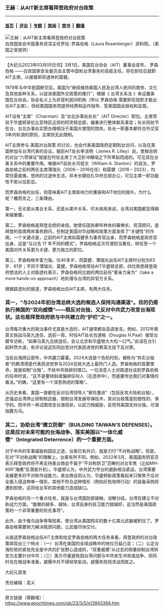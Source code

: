 ### 王赫：从AIT新主席看拜登政府对台政策

---

#### [首页](../../../..?n13943394) &nbsp;|&nbsp; [评论](../../../../../epoch-comment?n13943394) &nbsp;|&nbsp; [专题](../../../../../epoch-special?n13943394) &nbsp;|&nbsp; [禁闻](../../../../../epoch-news?n13943394) &nbsp;|&nbsp; [禁书](../../../../../books?n13943394) &nbsp;|&nbsp; [翻墙](https://github.com/gfw-breaker/nogfw/blob/master/README.md?n13943394)


<div><img alt="王赫：从AIT新主席看拜登政府对台政策" class="attachment-djy_600_400 size-djy_600_400 wp-post-image" src="https://i.epochtimes.com/assets/uploads/2023/03/id13943571-2104082235352378-.jpeg"/>
<div class="caption">
 白宫国安会中国事务资深主任罗拉･罗森伯格（Laura Rosenberger）资料照。（美国之音提供）
</div></div><hr/><div class="post_content" id="artbody" itemprop="articleBody">
 <!-- article content begin -->
 <p>
  【大纪元2023年03月05日讯】3月1日，美国在台协会（AIT）董事会宣布，
  <ok href="https://www.epochtimes.com/gb/tag/%E7%BD%97%E6%A3%AE%E4%BC%AF%E6%A0%BC.html">
   罗森伯格
  </ok>
  ——白宫国家安全委员会主管中国和台湾事务的高级主任，将在卸任后就职AIT主席，以接替即将退休的莫健。
 </p>
 <p>
  1979年与中华民国断交后，美国为“继续维持美国人民及台湾人民间的商务、文化及其他各种关系，以促进美国外交政策的推行”，根据《
  <ok href="https://www.epochtimes.com/gb/tag/%E5%8F%B0%E6%B9%BE%E5%85%B3%E7%B3%BB%E6%B3%95.html">
   台湾关系法
  </ok>
  》来设置美国在台协会。协会名义上为非营利民间机构（所以
  <ok href="https://www.epochtimes.com/gb/tag/%E7%BD%97%E6%A3%AE%E4%BC%AF%E6%A0%BC.html">
   罗森伯格
  </ok>
  需要卸任现职才能出任AIT主席），但经美国国务院提供经费和运作指导、受美国国会授权和监督。
 </p>
 <p>
  AIT设有“主席”（Chairman）及“台北办事处处长”（AIT Director）职位。主席常驻于华盛顿哥伦比亚特区近郊的阿灵顿总部，偏重进行整体联系事宜；处长则驻节在台，台北办事处实质办理相当于美国大使馆的馆务。处长一职基本都符合外交官3年内轮调的原则，主席则无此限制。
 </p>
 <p>
  AIT主席参与
  <ok href="https://www.epochtimes.com/gb/tag/%E7%BE%8E%E5%9B%BD%E5%AF%B9%E5%8F%B0%E6%94%BF%E7%AD%96.html">
   美国对台政策
  </ok>
  的讨论，也会代表美国政府定期到台访问，以及在美国参加与台湾代表的会议。据前AIT处长李洁明（James R. Lilley）说，里根总统的对台“六项保证”就是在时任主席丁大卫折冲樽俎之下所草拟而成的。可见其在台美关系中的重要作用。唯据AIT前处长司徒文（William A. Stanton）的说法，罗森伯格之前的两任主席薄瑞光（2006 – 2016在任）和莫健（2016 – 2023），均常住夏威夷，悠闲的过退休生活，并未长期驻扎华府总部办公，可见主席一职功能性不若以往彰显。
 </p>
 <p>
  而罗森伯格的出任，则意味着AIT主席影响力的重振和AIT地位的提升。为什么呢？概而言之，三条理由。
 </p>
 <p>
  第一，无论是从美台关系、还是从美中关系、印太格局来说，台湾对美国都显得越来越重要。
 </p>
 <p>
  第二，罗森柏格是拜登总统的亲信。她曾任国务卿布林肯的幕僚长、资深顾问，是拜登的首席两岸事务顾问，在制定美国对华战略和政策方面发挥了“关键性”的作用。一个关键点是，之前的AIT主席如莫健多为事务官出身，而罗森柏格是政务官出身，这是“与过去 17 年不同的模式”。罗森柏格这次可谓担当重任，转任至一个美国对外关系更为关键、更为独立的职位。
 </p>
 <p>
  第三，罗森柏格年富力强，仅40多岁，而莫健、薄瑞光出任AIT主席时分别为63岁、61岁；不同于薄瑞光、莫健，罗森柏格常驻AIT华盛顿总部，四位熟悉拜登政府想法的人士对路透社表示，罗森伯格将比她的两位前任“更​​亲力亲为”（take a more hands-on approach）地处理与台湾的非官方关系。
 </p>
 <p>
  根据路透社的报道，罗森柏格出任AIT主席，有两大任务。
 </p>
 <h3>
  其一，“与2024年初台湾总统大选的候选人保持沟通渠道”。目的仍是执行美国的“双向威慑”——既反对台独，又反对中共武力改变台海现状。这也是拜登政府欲与中共建立的“护栏”之一。
 </h3>
 <p>
  台湾每次重大的政治事件尤其是大选时，AIT通常都会高调发言。例如，2012年蔡英文挑战马英九连任，选前一周，时任AIT处长包道格（Douglas H.Paal）接受台媒专访称，“如果马英九总统连任，会让北京和华盛顿大大松一口气。”此话在台引起轩然大波，有评论说这形同白宫对代表民进党的蔡英文投下反对票。
 </p>
 <p>
  当前台海阴云密布，中共磨刀霍霍。2024大选是个危机时刻，被称为“务实台独者”的赖清德是代表民进党参与2024总统大选上最热门人选。罗森柏格的首要使命，就是抑制“台独”，不给中共挑衅的借口。一位消息人士对路透社谈到罗森伯格的任命时说，“这不是要倾斜或偏袒任何人（在选举中），而是要传达我们对事情的看法。”的确，“这里有一个深思熟虑的策略”。
 </p>
 <p>
  从历史来看，美国一直都在反对台湾领导人“冒险激进”（包括反攻大陆和台独），还强迫台湾停止研制核武器，限制台湾发展导弹技术，其对台政策是防御性的、保守的。而中共一再试图改变台海现状，以武力相威胁，反而骂美国支持台独，可谓指鹿为马。
 </p>
 <h3>
  其二，协助台湾“建立防御”（BUILDING TAIWAN’S DEFENSES）。这是应对未来可能的台海战争、落实美国以“一体化威慑”（Integrated Deterrence）的一个重要方面。
 </h3>
 <p>
  对于中共的军事威胁和因应之道，台美已有共识，就是力行“不对称战略”。但是，在对“不对称战略”的理解上，台美有所不同。例如，2022年3月，美国国务院官员表示拜登政府将不再支持美台商会不属于“不对称防卫”范畴的对台军售（比如MH-60R“海鹰”反潜直升机）。华盛顿认为，中共武力夺台的威胁相当紧迫，台湾需要发展更多的不对称作战能力。美台商会则认为，华盛顿新政策看起来只聚焦于应对全面入侵这种单一情形，其他不符合这种情形（例如灰色地带行动）的装备采购将遭到拒绝，这将给台军的其他能力造成缺口。
 </p>
 <p>
  罗森伯格的另一个重点任务，就是与台湾国防部接触，消解分歧。台湾在建立不对称战力方面，“能做的越多、越快，台湾自身的自卫能力就越好，这当然是美国政策的一个非常重要的优先事项”。
 </p>
 <p>
  此外，由于俄乌战争等等因素，使台湾从美国购买的数十亿美元武器被积压了。罗森伯格需要努力解决瓶颈问题，让武器尽快交付。
 </p>
 <p>
  从挑选罗森伯格出任AIT主席和给定罗森伯格的两大任务来看，拜登政府的对台政策体现出三个特点：（一）台湾在美国的全球战略中的地位日益凸显；（二）认定台海形势的紧张完全是中共的扩张野心造成的，“双重威慑”从过去的侧重抑制台湾转变为主要针对中共；（三）美方尽量避免因台湾问题与中共发生冲突或战争，但同时也在做战争准备，威慑中共不得轻举妄动，威慑失败则求战而胜之。
 </p>
 <p>
  大纪元首发
 </p>
 <p>
  责任编辑：高义
 </p>
 <!-- article content end -->
 <div id="below_article_ad">
 </div>
</div>


---

原文链接（需翻墙）：https://www.epochtimes.com/gb/23/3/5/n13943394.htm